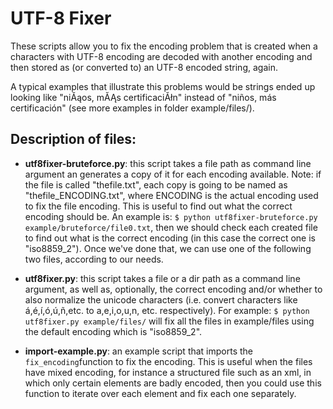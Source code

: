 # UTF-8 Fixer

These scripts allow you to fix the encoding problem that is created when a characters with UTF-8 encoding are decoded with another encoding and then stored as (or converted to) an UTF-8 encoded string, again.

A typical examples that illustrate this problems would be strings ended up looking like "niĂąos, mĂĄs certificaciĂłn" instead of "niños, más certificación" (see more examples in folder example/files/).


## Description of files:
* **utf8fixer-bruteforce.py**: this script takes a file path as command line argument an generates a copy of it for each encoding available. Note: if the file is called "thefile.txt", each copy is going to be named as "thefile_ENCODING.txt", where ENCODING is the actual encoding used to fix the file encoding. This is useful to find out what the correct encoding should be. An example is: ```$ python utf8fixer-bruteforce.py example/bruteforce/file0.txt```, then we should check each created file to find out what is the correct encoding (in this case the correct one is "iso8859_2"). Once we've done that, we can use one of the following two files, according to our needs.

* **utf8fixer.py**: this script takes a file or a dir path as a command line argument, as well as, optionally, the correct encoding and/or whether to also normalize the unicode characters (i.e. convert characters like á,é,í,ó,ú,ñ,etc. to a,e,i,o,u,n, etc. respectively). For example: ```$ python utf8fixer.py example/files/``` will fix all the files in example/files using the default encoding which is "iso8859_2".

* **import-example.py**: an example script that imports the ```fix_encoding```function to fix the encoding. This is useful when the files have mixed encoding, for instance a structured file such as an xml, in which only certain elements are badly encoded, then you could use this function to iterate over each element and fix each one separately.
